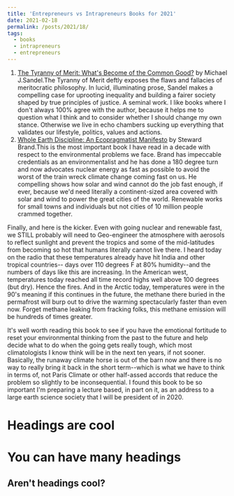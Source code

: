 ```yaml
---
title: 'Entrepreneurs vs Intrapreneurs Books for 2021'
date: 2021-02-18
permalink: /posts/2021/18/
tags:
  - books
  - intrapreneurs
  - entrepreneurs
---
```


1. [The Tyranny of Merit: What's Become of the Common Good?](https://www.amazon.com/Tyranny-Merit-Whats-Become-Common/dp/0374289980/ref=sr_1_1?dchild=1&keywords=The+Tyranny+of+Merit&qid=1613663524&s=books&sr=1-1) by Michael J.Sandel.The Tyranny of Merit deftly exposes the flaws and fallacies of meritocratic philosophy. In lucid, illuminating prose, Sandel makes a compelling case for uprooting inequality and building a fairer society shaped by true principles of justice. A seminal work. I like books where I don't always 100% agree with the author, because it helps me to question what I think and to consider whether I should change my own stance. Otherwise we live in echo chambers sucking up everything that validates our lifestyle, politics, values and actions.
2. [Whole Earth Discipline: An Ecopragmatist Manifesto](https://www.amazon.com/Whole-Earth-Discipline-Ecopragmatist-Manifesto/dp/0670021210) by Steward Brand.This is the most important book I have read in a decade with respect to the environmental problems we face. Brand has impeccable credentials as an environmentalist and he has done a 180 degree turn and now advocates nuclear energy as fast as possible to avoid the worst of the train wreck climate change coming fast on us. He compelling shows how solar and wind cannot do the job fast enough, if ever, because we'd need literally a continent-sized area covered with solar and wind to power the great cities of the world. Renewable works for small towns and individuals but not cities of 10 million people crammed together.

Finally, and here is the kicker. Even with going nuclear and renewable fast, we STILL probably will need to Geo-engineer the atmosphere with aerosols to reflect sunlight and prevent the tropics and some of the mid-latitudes from becoming so hot that humans literally cannot live there. I heard today on the radio that these temperatures already have hit India and other tropical countries-- days over 110 degrees F at 80% humidity--and the numbers of days like this are increasing. In the American west, temperatures today reached all time record highs well above 100 degrees (but dry). Hence the fires. And in the Arctic today, temperatures were in the 90's meaning if this continues in the future, the methane there buried in the permafrost will burp out to drive the warming spectacularly faster than even now. Forget methane leaking from fracking folks, this methane emission will be hundreds of times greater.

It's well worth reading this book to see if you have the emotional fortitude to reset your environmental thinking from the past to the future and help decide what to do when the going gets really tough, which most climatologists I know think will be in the next ten years, if not sooner. Basically, the runaway climate horse is out of the barn now and there is no way to really bring it back in the short term--which is what we have to think in terms of, not Paris Climate or other half-assed accords that reduce the problem so slightly to be inconsequential. I found this book to be so important I'm preparing a lecture based, in part on it, as an address to a large earth science society that I will be president of in 2020.

Headings are cool
======

You can have many headings
======

Aren't headings cool?
------
